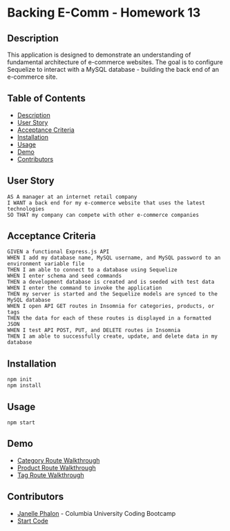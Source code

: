 # Backing E-Comm - Homework 13

## Description
This application is designed to demonstrate an understanding of fundamental architecture of e-commerce websites. The goal is to configure Sequelize to interact with a MySQL database - building the back end of an e-commerce site. 

## Table of Contents 
* [Description](#description)
* [User Story](#user-story)
* [Acceptance Criteria](#acceptance-criteria)
* [Installation](#installation)
* [Usage](#usage)
* [Demo](#demo)
* [Contributors](#contributors)


## User Story
```
AS A manager at an internet retail company
I WANT a back end for my e-commerce website that uses the latest technologies
SO THAT my company can compete with other e-commerce companies
```

## Acceptance Criteria 
```
GIVEN a functional Express.js API
WHEN I add my database name, MySQL username, and MySQL password to an environment variable file
THEN I am able to connect to a database using Sequelize
WHEN I enter schema and seed commands
THEN a development database is created and is seeded with test data
WHEN I enter the command to invoke the application
THEN my server is started and the Sequelize models are synced to the MySQL database
WHEN I open API GET routes in Insomnia for categories, products, or tags
THEN the data for each of these routes is displayed in a formatted JSON
WHEN I test API POST, PUT, and DELETE routes in Insomnia
THEN I am able to successfully create, update, and delete data in my database
```

## Installation
`npm init` <br>
`npm install`

## Usage
`npm start`

## Demo 
* [Category Route Walkthrough]()
* [Product Route Walkthrough]()
* [Tag Route Walkthrough]()

## Contributors
* [Janelle Phalon](https://github.com/janellephalon) - Columbia University Coding Bootcamp 
* [Start Code](https://github.com/coding-boot-camp/fantastic-umbrella) 
